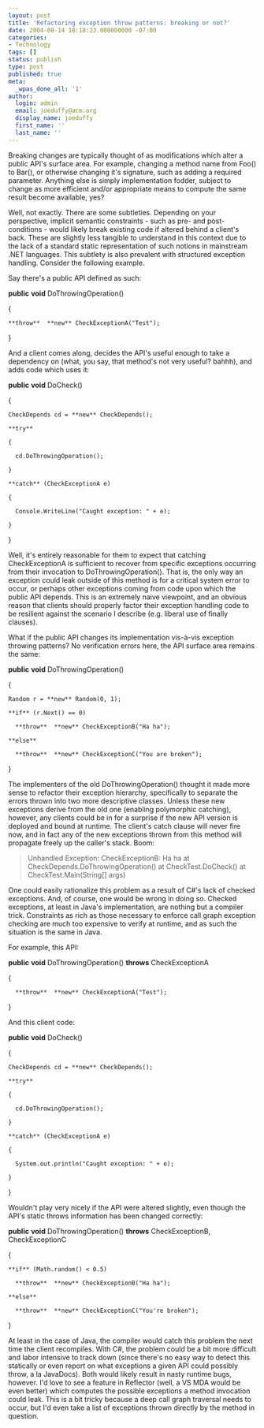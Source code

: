 ```yaml
---
layout: post
title: 'Refactoring exception throw patterns: breaking or not?'
date: 2004-08-14 18:18:23.000000000 -07:00
categories:
- Technology
tags: []
status: publish
type: post
published: true
meta:
  _wpas_done_all: '1'
author:
  login: admin
  email: joeduffy@acm.org
  display_name: joeduffy
  first_name: ''
  last_name: ''
---
```

Breaking changes are typically thought of as modifications which alter a public
API's surface area. For example, changing a method name from Foo() to Bar(), or
otherwise changing it's signature, such as adding a required parameter.
Anything else is simply implementation fodder, subject to change as more
efficient and/or appropriate means to compute the same result become available,
yes?

Well, not exactly. There are some subtleties. Depending on your perspective,
implicit semantic constraints - such as pre- and post-conditions - would likely
break existing code if altered behind a client's back. These are slightly less
tangible to understand in this context due to the lack of a standard static
representation of such notions in mainstream .NET languages. This subtlety is
also prevalent with structured exception handling. Consider the following
example.

Say there's a public API defined as such:

  **public**  **void** DoThrowingOperation()

  {

    **throw**  **new** CheckExceptionA("Test");

  }

And a client comes along, decides the API's useful enough to take a dependency
on (what, you say, that method's not very useful? bahhh), and adds code which
uses it:

  **public**  **void** DoCheck()

  {

    CheckDepends cd = **new** CheckDepends();

    **try**

    {

      cd.DoThrowingOperation();

    }

    **catch** (CheckExceptionA e)

    {

      Console.WriteLine("Caught exception: " + e);

    }

  }

Well, it's entirely reasonable for them to expect that catching CheckExceptionA
is sufficient to recover from specific exceptions occurring from their
invocation to DoThrowingOperation(). That is, the only way an exception could
leak outside of this method is for a critical system error to occur, or perhaps
other exceptions coming from code upon which the public API depends. This is an
extremely naive viewpoint, and an obvious reason that clients should properly
factor their exception handling code to be resilient against the scenario I
describe (e.g. liberal use of finally clauses).

What if the public API changes its implementation vis-à-vis exception throwing
patterns? No verification errors here, the API surface area remains the same:

  **public**  **void** DoThrowingOperation()

  {

    Random r = **new** Random(0, 1);

    **if** (r.Next() == 0)

      **throw**  **new** CheckExceptionB("Ha ha");

    **else**

      **throw**  **new** CheckExceptionC("You are broken");

  }

The implementers of the old DoThrowingOperation() thought it made more sense to
refactor their exception hierarchy, specifically to separate the errors thrown
into two more descriptive classes. Unless these new exceptions derive from the
old one (enabling polymorphic catching), however, any clients could be in for a
surprise if the new API version is deployed and bound at runtime. The client's
catch clause will never fire now, and in fact any of the new exceptions thrown
from this method will propagate freely up the caller's stack. Boom:

> Unhandled Exception: CheckExceptionB: Ha ha at
> CheckDepends.DoThrowingOperation() at CheckTest.DoCheck() at
> CheckTest.Main(String[] args)

One could easily rationalize this problem as a result of C#'s lack of checked
exceptions. And, of course, one would be wrong in doing so. Checked exceptions,
at least in Java's implementation, are nothing but a compiler trick.
Constraints as rich as those necessary to enforce call graph exception checking
are much too expensive to verify at runtime, and as such the situation is the
same in Java.

For example, this API:

  **public**  **void** DoThrowingOperation() **throws** CheckExceptionA

  {

      **throw**  **new** CheckExceptionA("Test");

  }

And this client code:

  **public**  **void** DoCheck()

  {

    CheckDepends cd = **new** CheckDepends();

    **try**

    {

      cd.DoThrowingOperation();

    }

    **catch** (CheckExceptionA e)

    {

      System.out.println("Caught exception: " + e);

    }

  }

Wouldn't play very nicely if the API were altered slightly, even though the
API's static throws information has been changed correctly:

  **public**  **void** DoThrowingOperation() **throws** CheckExceptionB,
CheckExceptionC

  {

    **if** (Math.random() < 0.5)

      **throw**  **new** CheckExceptionB("Ha ha");

    **else**

      **throw**  **new** CheckExceptionC("You're broken");

  }

At least in the case of Java, the compiler would catch this problem the next
time the client recompiles. With C#, the problem could be a bit more difficult
and labor intensive to track down (since there's no easy way to detect this
statically or even report on what exceptions a given API could possibly throw,
a la JavaDocs). Both would likely result in nasty runtime bugs, however. I'd
love to see a feature in Reflector (well, a VS MDA would be even better) which
computes the possible exceptions a method invocation could leak. This is a bit
tricky because a deep call graph traversal needs to occur, but I'd even take a
list of exceptions thrown directly by the method in question.


